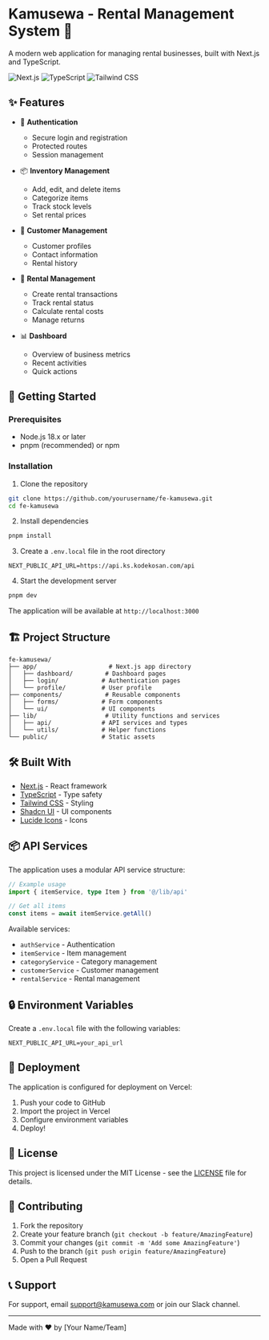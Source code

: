 # Kamusewa - Rental Management System 🏪

A modern web application for managing rental businesses, built with Next.js and TypeScript.

![Next.js](https://img.shields.io/badge/Next.js-13.4-black?style=for-the-badge&logo=next.js)
![TypeScript](https://img.shields.io/badge/TypeScript-5.0-blue?style=for-the-badge&logo=typescript)
![Tailwind CSS](https://img.shields.io/badge/Tailwind_CSS-3.3-38B2AC?style=for-the-badge&logo=tailwind-css)

## ✨ Features

- 🔐 **Authentication**
  - Secure login and registration
  - Protected routes
  - Session management

- 📦 **Inventory Management**
  - Add, edit, and delete items
  - Categorize items
  - Track stock levels
  - Set rental prices

- 👥 **Customer Management**
  - Customer profiles
  - Contact information
  - Rental history

- 📝 **Rental Management**
  - Create rental transactions
  - Track rental status
  - Calculate rental costs
  - Manage returns

- 📊 **Dashboard**
  - Overview of business metrics
  - Recent activities
  - Quick actions

## 🚀 Getting Started

### Prerequisites

- Node.js 18.x or later
- pnpm (recommended) or npm

### Installation

1. Clone the repository
```bash
git clone https://github.com/yourusername/fe-kamusewa.git
cd fe-kamusewa
```

2. Install dependencies
```bash
pnpm install
```

3. Create a `.env.local` file in the root directory
```env
NEXT_PUBLIC_API_URL=https://api.ks.kodekosan.com/api
```

4. Start the development server
```bash
pnpm dev
```

The application will be available at `http://localhost:3000`

## 🏗️ Project Structure

```
fe-kamusewa/
├── app/                    # Next.js app directory
│   ├── dashboard/         # Dashboard pages
│   ├── login/            # Authentication pages
│   └── profile/          # User profile
├── components/            # Reusable components
│   ├── forms/            # Form components
│   └── ui/               # UI components
├── lib/                   # Utility functions and services
│   ├── api/              # API services and types
│   └── utils/            # Helper functions
└── public/               # Static assets
```

## 🛠️ Built With

- [Next.js](https://nextjs.org/) - React framework
- [TypeScript](https://www.typescriptlang.org/) - Type safety
- [Tailwind CSS](https://tailwindcss.com/) - Styling
- [Shadcn UI](https://ui.shadcn.com/) - UI components
- [Lucide Icons](https://lucide.dev/) - Icons

## 📦 API Services

The application uses a modular API service structure:

```typescript
// Example usage
import { itemService, type Item } from '@/lib/api'

// Get all items
const items = await itemService.getAll()
```

Available services:
- `authService` - Authentication
- `itemService` - Item management
- `categoryService` - Category management
- `customerService` - Customer management
- `rentalService` - Rental management

## 🔒 Environment Variables

Create a `.env.local` file with the following variables:

```env
NEXT_PUBLIC_API_URL=your_api_url
```

## 🚀 Deployment

The application is configured for deployment on Vercel:

1. Push your code to GitHub
2. Import the project in Vercel
3. Configure environment variables
4. Deploy!

## 📝 License

This project is licensed under the MIT License - see the [LICENSE](LICENSE) file for details.

## 👥 Contributing

1. Fork the repository
2. Create your feature branch (`git checkout -b feature/AmazingFeature`)
3. Commit your changes (`git commit -m 'Add some AmazingFeature'`)
4. Push to the branch (`git push origin feature/AmazingFeature`)
5. Open a Pull Request

## 📞 Support

For support, email support@kamusewa.com or join our Slack channel.

---

Made with ❤️ by [Your Name/Team]
